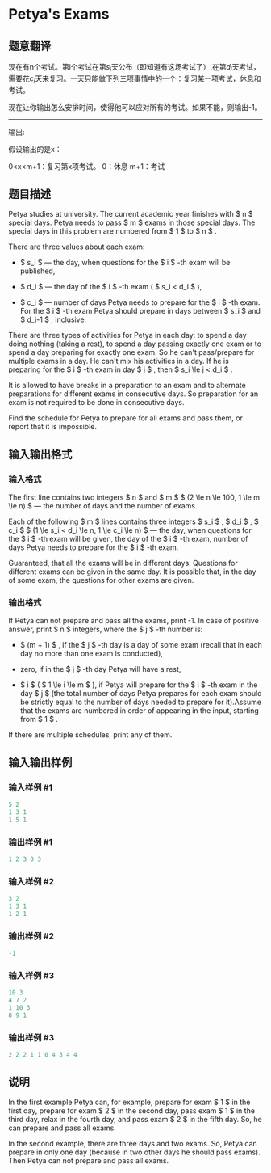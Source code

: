 # Petya&#039;s Exams

## 题意翻译

现在有n个考试。第i个考试在第$s_i$天公布（即知道有这场考试了）,在第$d_i$天考试，需要花$c_i$天来复习。一天只能做下列三项事情中的一个：复习某一项考试，休息和考试。

现在让你输出怎么安排时间，使得他可以应对所有的考试。如果不能，则输出-1。

---

输出:

假设输出的是x：

0<x<m+1：复习第x项考试。 0：休息 m+1：考试

## 题目描述

Petya studies at university. The current academic year finishes with $ n $ special days. Petya needs to pass $ m $ exams in those special days. The special days in this problem are numbered from $ 1 $ to $ n $ .

There are three values about each exam:

- $ s_i $ — the day, when questions for the $ i $ -th exam will be published,

- $ d_i $ — the day of the $ i $ -th exam ( $ s_i < d_i $ ),

- $ c_i $ — number of days Petya needs to prepare for the $ i $ -th exam. For the $ i $ -th exam Petya should prepare in days between $ s_i $ and $ d_i-1 $ , inclusive.

There are three types of activities for Petya in each day: to spend a day doing nothing (taking a rest), to spend a day passing exactly one exam or to spend a day preparing for exactly one exam. So he can't pass/prepare for multiple exams in a day. He can't mix his activities in a day. If he is preparing for the $ i $ -th exam in day $ j $ , then $ s_i \le j < d_i $ .

It is allowed to have breaks in a preparation to an exam and to alternate preparations for different exams in consecutive days. So preparation for an exam is not required to be done in consecutive days.

Find the schedule for Petya to prepare for all exams and pass them, or report that it is impossible.

## 输入输出格式

### 输入格式

The first line contains two integers $ n $ and $ m $ $ (2 \le n \le 100, 1 \le m \le n) $ — the number of days and the number of exams.

Each of the following $ m $ lines contains three integers $ s_i $ , $ d_i $ , $ c_i $ $ (1 \le s_i < d_i \le n, 1 \le c_i \le n) $ — the day, when questions for the $ i $ -th exam will be given, the day of the $ i $ -th exam, number of days Petya needs to prepare for the $ i $ -th exam.

Guaranteed, that all the exams will be in different days. Questions for different exams can be given in the same day. It is possible that, in the day of some exam, the questions for other exams are given.

### 输出格式

If Petya can not prepare and pass all the exams, print -1. In case of positive answer, print $ n $ integers, where the $ j $ -th number is:

- $ (m + 1) $ , if the $ j $ -th day is a day of some exam (recall that in each day no more than one exam is conducted),

- zero, if in the $ j $ -th day Petya will have a rest,

- $ i $ ( $ 1 \le i \le m $ ), if Petya will prepare for the $ i $ -th exam in the day $ j $ (the total number of days Petya prepares for each exam should be strictly equal to the number of days needed to prepare for it).Assume that the exams are numbered in order of appearing in the input, starting from $ 1 $ .

If there are multiple schedules, print any of them.

## 输入输出样例

### 输入样例 #1

```cpp
5 2
1 3 1
1 5 1

```
### 输出样例 #1

```cpp
1 2 3 0 3 

```
### 输入样例 #2

```cpp
3 2
1 3 1
1 2 1

```
### 输出样例 #2

```cpp
-1

```
### 输入样例 #3

```cpp
10 3
4 7 2
1 10 3
8 9 1

```
### 输出样例 #3

```cpp
2 2 2 1 1 0 4 3 4 4 

```
## 说明

In the first example Petya can, for example, prepare for exam $ 1 $ in the first day, prepare for exam $ 2 $ in the second day, pass exam $ 1 $ in the third day, relax in the fourth day, and pass exam $ 2 $ in the fifth day. So, he can prepare and pass all exams.

In the second example, there are three days and two exams. So, Petya can prepare in only one day (because in two other days he should pass exams). Then Petya can not prepare and pass all exams.


